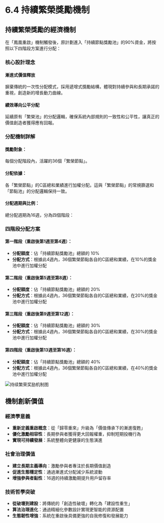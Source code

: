 # 6.4 持續繁榮獎勵機制

## 持續繁榮獎勵的經濟機制

在「鳳凰重啟」機制觸發後，原計劃進入「持續節點獎勵池」的90%資金，將按照以下四階段方案進行分配：

### 核心設計理念

#### 漸進式價值釋放

摒棄傳統的一次性分配模式，採用遞增式獎勵結構，體現對持續參與和長期承諾的重視，創造新的增長動力曲線。

#### 績效導向公平分配

延續原有「繁榮池」的分配邏輯，確保系統內部規則的一致性和公平性，讓真正的價值創造者獲得應有回報。

### 分配機制詳解

#### 獎勵對象：

每個分配階段內，活躍的36個「繁榮節點」。

#### 分配依據：

各「繁榮節點」的C區總和業績進行加權分配。這與「繁榮節點」的常規篩選和「節點池」的分配邏輯保持一致。

#### 分配週期與比例：

總分配週期為16週，分為四個階段：

### 四階段分配方案

#### 第一階段（重啟後第1週至第4週）：

* **分配額度**：佔「持續節點獎勵池」總額的 10%
* **分配方式**：根據此4週內，36個繁榮節點各自的C區總和業績，在10%的獎金池中進行加權分配

#### 第二階段（重啟後第5週至第8週）：

* **分配額度**：佔「持續節點獎勵池」總額的 20%
* **分配方式**：根據此4週內，36個繁榮節點各自的C區總和業績，在20%的獎金池中進行加權分配

#### 第三階段（重啟後第9週至第12週）：

* **分配額度**：佔「持續節點獎勵池」總額的 30%
* **分配方式**：根據此4週內，36個繁榮節點各自的C區總和業績，在30%的獎金池中進行加權分配

#### 第四階段（重啟後第13週至第16週）：

* **分配額度**：佔「持續節點獎勵池」總額的 40%
* **分配方式**：根據此4週內，36個繁榮節點各自的C區總和業績，在40%的獎金池中進行加權分配

![持续繁荣奖励机制图](/images/图17.svg)

## 機制創新價值

### 經濟學意義

* **重新定義重啟概念**：從「歸零重來」升級為「價值傳承下的漸進復甦」
* **優化激勵相容性**：長期參與者獲得更大回報權重，抑制短期投機行為
* **實現可持續發展**：系統整體向更健康的生態演進

### 社會治理價值

* **建立長期主義導向**：激勵參與者專注於長期價值創造
* **促進生態穩定性**：通過漸進式分配減少系統波動
* **增強參與者黏性**：16週的持續激勵期提升用戶留存率

### 技術哲學突破

* **從破壞到建設**：將傳統的「創造性破壞」轉化為「建設性重生」
* **算法治理進化**：通過精細化參數設計實現更智能的資源配置
* **生態韌性增強**：系統在重啟後具備更強的自我修復和發展能力